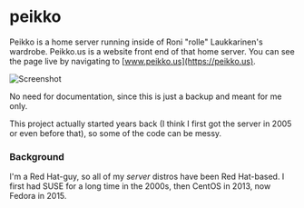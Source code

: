 # peikko

Peikko is a home server running inside of Roni "rolle" Laukkarinen's wardrobe. Peikko.us is a website front end of that home server. You can see the page live by navigating to [www.peikko.us](https://peikko.us).

![Screenshot](https://dl.dropboxusercontent.com/u/18447700/screenshot_peikkous.png "Screenshot")

No need for documentation, since this is just a backup and meant for me only.

This project actually started years back (I think I first got the server in 2005 or even before that), so some of the code can be messy.

### Background

I'm a Red Hat-guy, so all of my *server* distros have been Red Hat-based. I first had SUSE for a long time in the 2000s, then CentOS in 2013, now Fedora in 2015.
